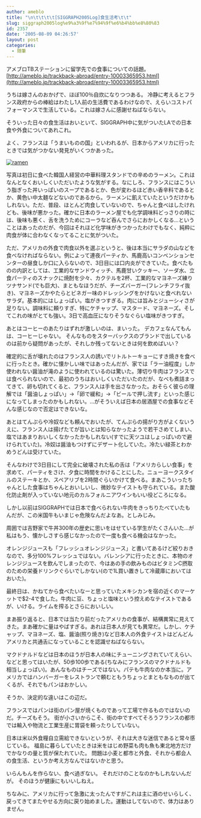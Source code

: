 ```yaml
---
author: ameblo
title: "\n\t\t\t\t[SIGGRAPH2005Log]食生活考\t\t"
slug: siggraph2005log%e9%a3%9f%e7%94%9f%e6%b4%bb%e8%80%83
id: 2357
date: '2005-08-09 04:26:57'
layout: post
categories:
  - 随筆
---
```


アメブロTBステーションに留学先での食事についての話題。 [http://ameblo.jp/trackback-abroad/entry-10003365953.html](http://ameblo.jp/trackback-abroad/entry-10003365953.html)

うちは嫁さんのおかげで、ほぼ100％自炊になりつつある。 冷静に考えるとフランス政府からの棒給はわたし1人前の生活費であるわけなので、えらいコストパフォーマンスで生活している。これは嫁さんに感謝せねばならない。

そういった日々の食生活はおいといて、SIGGRAPH中に気がついたLAでの日本食や外食についてあれこれ。

よく、フランスは「うまいものの国」といわれるが、日本からアメリカに行ったときでは気がつかない発見がいくつかあった。

[![ramen](http://blog-imgs-42.fc2.com/a/k/i/akihikofr/blog_import_4f563b496c142.jpg)](http://blog-imgs-42.fc2.com/a/k/i/akihikofr/blog_import_4f563b498300c.jpg)

写真は初日に食べた韓国人経営の中華料理スタンドでの辛めのラーメン。これはなんとなくおいしくいただいたような気がする。なにしろ、フランスにはこういう脂ぎった丼いっぱいのスープであるとか、色が変わるほど赤い香辛料であるとか、黄色い中太麺などないのであるから。ラーメンに飢えていたというだけかもしれない。ただ、普段、ほとんど肉食していないので、ちゃんと食べはしたけれども、後味が悪かった。確かに日本のラーメン屋でも化学調味料どっさりの時には、後味も悪く、舌を洗うためにコーラなど呑んでさらにおかしくなる…ということはあったのだが、今回はそれほど化学味がきつかったわけでもなく、純粋に肉食が体に合わなくなってることに気がついた。

ただ、アメリカの外食で肉食以外を選ぶというと、後は本当にサラダの山などを食べなければならない。例によって連夜パーティか、馬鹿高いコンベンションセンターの昼食しか口に入らないので、3日目には口内炎ができていた。食べたものの内訳としては、工業的なサンドウィッチ、馬鹿甘いクッキー、ソーダ水、立食パーティのスナックに焼酎を少々、カクテルを2杯、工業的なマヨネーズ練りツナサンド(でも巨大)、まともなほうだが、チーズバーガー(フレンチフライ抜き)、マヨネーズかやたらとビネガー味のドレッシングをかけないと食べれないサラダ。基本的にはしょっぱい。塩がきつすぎる。肉には旨みとジューシィさが足りない。調味料に頼りすぎ、特にケチャップ、マスタード、マヨネーズ。そしてこれの味がとても強い。3日で高血圧になりそうなぐらい塩味がきつすぎ。

あとはコーヒーのあたりはずれが激しいのは、まいった。 デカフェなんてもんは、コーヒーじゃない。 そんなものをスターバックスのブランドで出しているのは前から疑問があったが、それしか残ってないときは何を飲めばいい？

確定的に舌が壊れたのはフランス人の誘いでリトルトーキョーにすき焼きを食べに行ったとき。確かに懐かしい味ではあったんだが、家では「ラー油程度」しか使われない醤油が滝のように使われているのは驚いた。薄切り牛肉はフランスでは食べられないので、最初のうちはおいしくいただいたのだが、なべも煮詰まってきて、卵も切れてくると、フランス人は手を出さなかった。おそらく彼らの理解では「醤油しょっぱい」→「卵で緩和」→「ビールで押し流す」といった感じになってしまったのかもしれない。…がそういえば日本の居酒屋での食事などそんな感じなので否定はできないな。

あとはてんぷらや冷奴なども頼んでおいたが、てんぷらの揚がり方がよくないうえに、フランス人は揚げたてが旨いとは知らなかったようで若干さめてしまい、塩ではあまりおいしくなかったかもしれない(すでに天ツユはしょっぱいので避けられていた)。冷奴は醤油もつけずにデザート化していた。冷たい緑茶とわかめうどんは受けていた。

そんなわけで3日目にして完全に破壊された私の舌は「アメリカらしい食事」を求めて、パーティをさけ、夕食に時間をかけることにした。ニューヨークスタイルのステーキとか、スペアリブを2時間ぐらいかけて食べる。まあこういったちゃんとした食事はちゃんとおいしいし、微妙なテイストも守られている。また酸化防止剤が入っていない地元のカルフォルニアワインもいい役どころになる。

しかし以前はSIGGRAPHでは日本で食べられない牛肉をきっちりたべていたもんだが、この米国牛もいまじゃ危険なんだよなあ。としみじみ。

周囲では吉野家で牛丼300年の歴史に思いをはせている学生がたくさんいた…が私はもう、懐かしさすら感じなかったので一度も食べる機会はなかった。

オレンジジュースも「フレッシュオレンジジュース」と書いてあるけど絞りおきなので、多分100%フレッシュではない。バレンシアに行ったときに、本物のオレンジジュースを飲んでしまったので、今はあの手の飲みものはビタミンC摂取のための栄養ドリンクぐらいでしかない(ので1L買い置きして冷蔵庫においてはおいた)。

最終日は、かねてから食べたいなーと思っていたメキシカンを宿の近くのマーケットで$2-4で食した。牛肉に豆、ちょっと塩味という控えめなテイストであるが、いける。ライムを搾るとさらにおいしい。

まあ振り返ると、日本では当たり前だったアメリカの食事が、結構異常に見えてきた。まあ確かに量はやばすぎる。あれは日本人が見ても異常だ。しかし、ケチャップ、マヨネーズ、塩、醤油(照り焼き)など日本人の外食テイストはどんどんアメリカと共通舌になっていることを認識せねばならない。

マクドナルドなどは日本のほうが日本人の味にチューニングされていてえらい、などと思ってはいたが、50歩100歩である(ちなみにフランスのマクドナルドも相当しょっぱい)。あんなものはチーズではない。パテも牛肉なのか本当に。アメリカではハンバーガーをレストランで頼むともうちょっとまともなものが出てくるが、それでもパンはおかしい。

そうか、決定的な違いはこの辺だ。

フランスではパンは街のパン屋が焼くものであって工場で作るものではないのだ。チーズもそう。 街が小さいからこそ、街の中ですべてそろうフランスの都市では輸入や物流と工業生産に胃袋を頼ったりしていない。

日本は米以外食糧自立需給できないというが、それは大きな迷信であると常々感じている。 福島に暮らしていたときは米をはじめ野菜も肉も魚も東北地方だけでかなりの量と質が保たれていた。 問題は小麦と都市と外食、それから都会人の食生活、というか考え方なんではないかと思う。

いらんもんを作らない、食べ過ぎない。 それだけのことなのかもしれないんだが。 そのほうが健康にもいいしねえ。

ちなみに、アメリカに行って急激に太ったんですがこれは主に酒のせいらしく、戻ってきてまたやせる方向に戻り始めました。運動はしてないので、体力はありません。